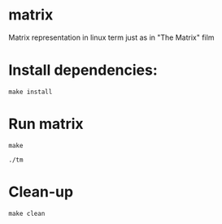 # matrix
Matrix representation in linux term just as in "The Matrix" film

# Install dependencies:
`make install`

# Run matrix
`make`

`./tm`

# Clean-up
`make clean`
